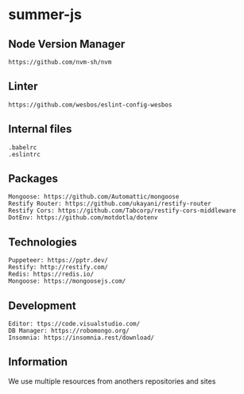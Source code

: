 # summer-js


## Node Version Manager

```
https://github.com/nvm-sh/nvm
```

## Linter
```
https://github.com/wesbos/eslint-config-wesbos
```


## Internal files

```
.babelrc
.eslintrc
```

## Packages

```
Mongoose: https://github.com/Automattic/mongoose
Restify Router: https://github.com/ukayani/restify-router
Restify Cors: https://github.com/Tabcorp/restify-cors-middleware
DotEnv: https://github.com/motdotla/dotenv
```

## Technologies

```
Puppeteer: https://pptr.dev/
Restify: http://restify.com/
Redis: https://redis.io/
Mongoose: https://mongoosejs.com/
```

## Development

```
Editor: ttps://code.visualstudio.com/
DB Manager: https://robomongo.org/
Insomnia: https://insomnia.rest/download/
```


## Information

We use multiple resources from anothers repositories and sites
